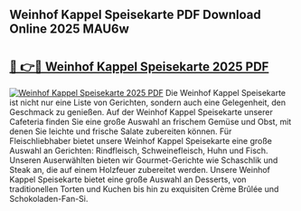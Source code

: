 ## Weinhof Kappel Speisekarte PDF Download Online 2025 MAU6w

# <h2><a href="http://gcaze9i.nevu.top/?p=Weinhof+Kappel+Speisekarte">🔗 👉🔴 Weinhof Kappel Speisekarte 2025 PDF</a></h2>

[![Weinhof Kappel Speisekarte 2025 PDF](https://i.imgur.com/dBaPXMq.png)](http://gcaze9i.nevu.top/?p=Weinhof+Kappel+Speisekarte)
Die Weinhof Kappel Speisekarte ist nicht nur eine Liste von Gerichten, sondern auch eine Gelegenheit, den Geschmack zu genießen. Auf der Weinhof Kappel Speisekarte unserer Cafeteria finden Sie eine große Auswahl an frischem Gemüse und Obst, mit denen Sie leichte und frische Salate zubereiten können. Für Fleischliebhaber bietet unsere Weinhof Kappel Speisekarte eine große Auswahl an Gerichten: Rindfleisch, Schweinefleisch, Huhn und Fisch. Unseren Auserwählten bieten wir Gourmet-Gerichte wie Schaschlik und Steak an, die auf einem Holzfeuer zubereitet werden. Unsere Weinhof Kappel Speisekarte bietet eine große Auswahl an Desserts, von traditionellen Torten und Kuchen bis hin zu exquisiten Crème Brûlée und Schokoladen-Fan-Si.
